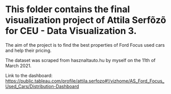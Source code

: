 ﻿# This folder contains the final visualization project of Attila Serfõzõ for CEU - Data Visualization 3.

The aim of the project is to find the best properties of Ford Focus used cars and help their pricing.

The dataset was scraped from hasznaltauto.hu by myself on the 11th of March 2021.

Link to the dashboard:
https://public.tableau.com/profile/attila.serfozo#!/vizhome/AS_Ford_Focus_Used_Cars/Distribution-Dashboard